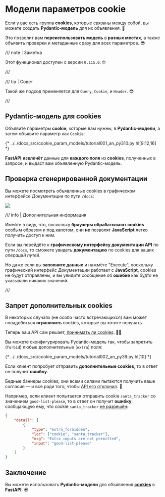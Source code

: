 # Модели параметров cookie

Если у вас есть группа **cookies**, которые связаны между собой, вы можете создать **Pydantic-модель** для их объявления. 🍪

Это позволит вам **переиспользовать модель** в **разных местах**, а также объявить проверки и метаданные сразу для всех параметров. 😎

/// note | Заметка

Этот функционал доступен с версии `0.115.0`. 🤓

///

/// tip | Совет

Такой же подход применяется для `Query`, `Cookie`, и `Header`. 😎

///

## Pydantic-модель для cookies

Объявите параметры **cookie**, которые вам нужны, в **Pydantic-модели**, а затем объявите параметр как `Cookie`:

{* ../../docs_src/cookie_param_models/tutorial001_an_py310.py hl[9:12,16] *}

**FastAPI** **извлечёт** данные для **каждого поля** из **cookies**, полученных в запросе, и выдаст вам объявленную Pydantic-модель.

## Проверка сгенерированной документации

Вы можете посмотреть объявленные cookies в графическом интерфейсе Документации по пути `/docs`:

<div class="screenshot">
<img src="/img/tutorial/cookie-param-models/image01.png">
</div>

/// info | Дополнительная информация

Имейте в виду, что, поскольку **браузеры обрабатывают cookies** особым образом и под капотом, они **не** позволят **JavaScript** легко получить доступ к ним.

Если вы перейдёте к **графическому интерфейсу документации API** по пути `/docs`, то сможете увидеть **документацию** по cookies для ваших *операций путей*.

Но даже если вы **заполните данные** и нажмёте "Execute", поскольку графический интерфейс Документации работает с **JavaScript**, cookies не будут отправлены, и вы увидите сообщение об **ошибке** как будто не указывали никаких значений.

///

## Запрет дополнительных cookies

В некоторых случаях (не особо часто встречающихся) вам может понадобиться **ограничить** cookies, которые вы хотите получать.

Теперь ваш API сам решает, <abbr title="Это шутка, на всякий случай. Это не имеет никакого отношения к согласию на использование cookie, но забавно, что даже API теперь может отклонять несчастные cookies. Съешьте печеньку. 🍪">принимать ли cookies</abbr>. 🤪🍪

Вы можете сконфигурировать Pydantic-модель так, чтобы запретить (`forbid`) любые дополнительные (`extra`) поля:

{* ../../docs_src/cookie_param_models/tutorial002_an_py39.py hl[10] *}

Если клиент попробует отправить **дополнительные cookies**, то в ответ он получит **ошибку**.

Бедные баннеры cookies, они всеми силами пытаются получить ваше согласие — и всё ради того, чтобы <abbr title="Это ещё одна шутка. Не обращайте на меня внимания. Выпейте кофе со своей печенькой. ☕">API его отклонил</abbr>. 🍪

Например, если клиент попытается отправить cookie `santa_tracker` со значением `good-list-please`, то в ответ он получит **ошибку**, сообщающую ему, что cookie `santa_tracker` <abbr title="Санта не одобряет пропажу печенья. 🎅 Ладно, больше никаких шуток про печенье.">не разрешён</abbr>:

```json
{
    "detail": [
        {
            "type": "extra_forbidden",
            "loc": ["cookie", "santa_tracker"],
            "msg": "Extra inputs are not permitted",
            "input": "good-list-please"
        }
    ]
}
```

## Заключение

Вы можете использовать **Pydantic-модели** для объявления <abbr title="Съешьте последнюю печеньку, прежде чем уйти. 🍪">**cookies**</abbr> в **FastAPI**. 😎
